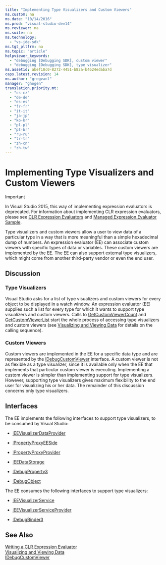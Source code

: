 ```yaml
---
title: "Implementing Type Visualizers and Custom Viewers"
ms.custom: na
ms.date: "10/14/2016"
ms.prod: "visual-studio-dev14"
ms.reviewer: na
ms.suite: na
ms.technology: 
  - "vs-ide-sdk"
ms.tgt_pltfrm: na
ms.topic: "article"
helpviewer_keywords: 
  - "debugging [Debugging SDK], custom viewer"
  - "debugging [Debugging SDK], type visualizer"
ms.assetid: abef18c0-8272-4451-b82a-b4624edaba7d
caps.latest.revision: 14
ms.author: "gregvanl"
manager: "ghogen"
translation.priority.mt: 
  - "cs-cz"
  - "de-de"
  - "es-es"
  - "fr-fr"
  - "it-it"
  - "ja-jp"
  - "ko-kr"
  - "pl-pl"
  - "pt-br"
  - "ru-ru"
  - "tr-tr"
  - "zh-cn"
  - "zh-tw"
---
```

# Implementing Type Visualizers and Custom Viewers
> [!IMPORTANT]
>  In Visual Studio 2015, this way of implementing expression evaluators is deprecated. For information about implementing CLR expression evaluators, please see [CLR Expression Evaluators](https://github.com/Microsoft/ConcordExtensibilitySamples/wiki/CLR-Expression-Evaluators) and [Managed Expression Evaluator Sample](https://github.com/Microsoft/ConcordExtensibilitySamples/wiki/Managed-Expression-Evaluator-Sample).  
  
 Type visualizers and custom viewers allow a user to view data of a particular type in a way that is more meaningful than a simple hexadecimal dump of numbers. An expression evaluator (EE) can associate custom viewers with specific types of data or variables. These custom viewers are implemented by the EE. The EE can also support external type visualizers, which might come from another third-party vendor or even the end user.  
  
## Discussion  
  
### Type Visualizers  
 Visual Studio asks for a list of type visualizers and custom viewers for every object to be displayed in a watch window. An expression evaluator (EE) supplies such a list for every type for which it wants to support type visualizers and custom viewers. Calls to [GetCustomViewerCount](../extensibility/idebugproperty3--getcustomviewercount.md) and [GetCustomViewerList](../extensibility/idebugproperty3--getcustomviewerlist.md) start the whole process of accessing type visualizers and custom viewers (see [Visualizing and Viewing Data](../extensibility/visualizing-and-viewing-data.md) for details on the calling sequence).  
  
### Custom Viewers  
 Custom viewers are implemented in the EE for a specific data type and are represented by the [IDebugCustomViewer](../extensibility/idebugcustomviewer.md) interface. A custom viewer is not as flexible as a type visualizer, since it is available only when the EE that implements that particular custom viewer is executing. Implementing a custom viewer is simpler than implementing support for type visualizers. However, supporting type visualizers gives maximum flexibility to the end user for visualizing his or her data. The remainder of this discussion concerns only type visualizers.  
  
## Interfaces  
 The EE implements the following interfaces to support type visualizers, to be consumed by Visual Studio:  
  
-   [IEEVisualizerDataProvider](../extensibility/ieevisualizerdataprovider.md)  
  
-   [IPropertyProxyEESide](../extensibility/ipropertyproxyeeside.md)  
  
-   [IPropertyProxyProvider](../extensibility/ipropertyproxyprovider.md)  
  
-   [IEEDataStorage](../extensibility/ieedatastorage.md)  
  
-   [IDebugProperty3](../extensibility/idebugproperty3.md)  
  
-   [IDebugObject](../extensibility/idebugobject.md)  
  
 The EE consumes the following interfaces to support type visualizers:  
  
-   [IEEVisualizerService](../extensibility/ieevisualizerservice.md)  
  
-   [IEEVisualizerServiceProvider](../extensibility/ieevisualizerserviceprovider.md)  
  
-   [IDebugBinder3](../extensibility/idebugbinder3.md)  
  
## See Also  
 [Writing a CLR Expression Evaluator](../extensibility/writing-a-common-language-runtime-expression-evaluator.md)   
 [Visualizing and Viewing Data](../extensibility/visualizing-and-viewing-data.md)   
 [IDebugCustomViewer](../extensibility/idebugcustomviewer.md)